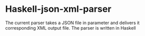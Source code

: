 Haskell-json-xml-parser
=======================

The current parser takes a JSON file in parameter and delivers it corresponding XML output file. The parser is written in Haskell
